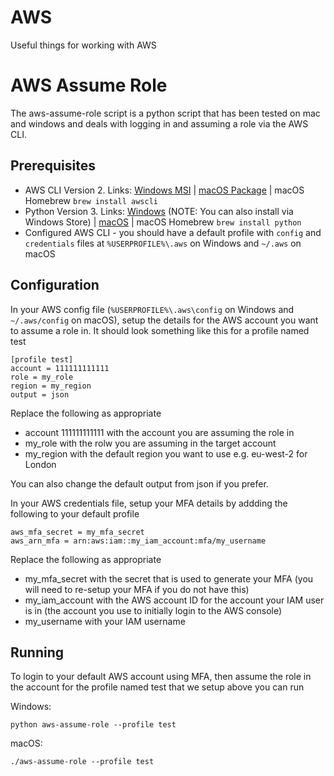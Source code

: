 # AWS
Useful things for working with AWS

# AWS Assume Role
The aws-assume-role script is a python script that has been tested on mac and windows and deals with logging in and assuming a role via the AWS CLI.

## Prerequisites
- AWS CLI Version 2. Links: [Windows MSI](https://awscli.amazonaws.com/AWSCLIV2.msi) | [macOS Package](https://awscli.amazonaws.com/AWSCLIV2.pkg) | macOS Homebrew ```brew install awscli```
- Python Version 3. Links: [Windows](https://www.python.org/downloads/windows/) (NOTE: You can also install via Windows Store) | [macOS](https://www.python.org/downloads/mac-osx/) | macOS Homebrew ```brew install python```
- Configured AWS CLI - you should have a default profile with ```config``` and ```credentials``` files at ```%USERPROFILE%\.aws``` on Windows and ```~/.aws``` on macOS

## Configuration
In your AWS config file (```%USERPROFILE%\.aws\config``` on Windows and ```~/.aws/config``` on macOS), setup the details for the AWS account you want to assume a role in. It should look something like this for a profile named test

```
[profile test]
account = 111111111111
role = my_role
region = my_region
output = json
```

Replace the following as appropriate
- account 111111111111 with the account you are assuming the role in
- my_role with the rolw you are assuming in the target account
- my_region with the default region you want to use e.g. eu-west-2 for London

You can also change the default output from json if you prefer.

In your AWS credentials file, setup your MFA details by addding the following to your default profile

```
aws_mfa_secret = my_mfa_secret
aws_arn_mfa = arn:aws:iam::my_iam_account:mfa/my_username
```

Replace the following as appropriate
- my_mfa_secret with the secret that is used to generate your MFA (you will need to re-setup your MFA if you do not have this)
- my_iam_account with the AWS account ID for the account your IAM user is in (the account you use to initially login to the AWS console)
- my_username with your IAM username

## Running
To login to your default AWS account using MFA, then assume the role in the account for the profile named test that we setup above you can run

Windows:
```
python aws-assume-role --profile test
```

macOS:

```
./aws-assume-role --profile test
```